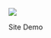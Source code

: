  <h1 align="center"FITNESS GYM</a></h1><br>

<img src="https://github.com/AbhiGaikwad-7/FITNESS-GYM-/blob/main/fitnessgym.png?raw=true"/><br>

<p> Site Demo <a link="https://abhigaikwad-7.github.io/FITNESS-GYM/"></a></p> <br>
